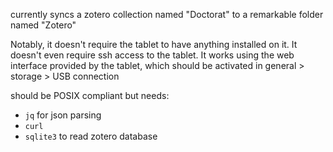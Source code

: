 currently syncs a zotero collection named "Doctorat" to a remarkable folder named "Zotero"

Notably, it doesn't require the tablet to have anything installed on it. It doesn't even require ssh access to the tablet. It works using the web interface provided by the tablet, which should be activated in general > storage > USB connection

should be POSIX compliant but needs:

- `jq` for json parsing
- `curl`
- `sqlite3` to read zotero database
